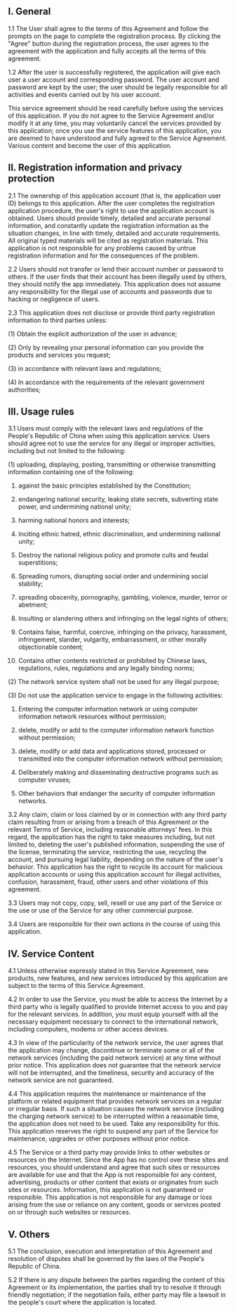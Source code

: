 ## I. General

1.1 The User shall agree to the terms of this Agreement and follow the prompts on the page to complete the registration process. By clicking the "Agree" button during the registration process, the user agrees to the agreement with the application and fully accepts all the terms of this agreement.

1.2 After the user is successfully registered, the application will give each user a user account and corresponding password. The user account and password are kept by the user; the user should be legally responsible for all activities and events carried out by his user account.

This service agreement should be read carefully before using the services of this application. If you do not agree to the Service Agreement and/or modify it at any time, you may voluntarily cancel the services provided by this application; once you use the service features of this application, you are deemed to have understood and fully agreed to the Service Agreement. Various content and become the user of this application.

## II. Registration information and privacy protection

2.1 The ownership of this application account (that is, the application user ID) belongs to this application. After the user completes the registration application procedure, the user's right to use the application account is obtained. Users should provide timely, detailed and accurate personal information, and constantly update the registration information as the situation changes, in line with timely, detailed and accurate requirements. All original typed materials will be cited as registration materials. This application is not responsible for any problems caused by untrue registration information and for the consequences of the problem.

2.2 Users should not transfer or lend their account number or password to others. If the user finds that their account has been illegally used by others, they should notify the app immediately. This application does not assume any responsibility for the illegal use of accounts and passwords due to hacking or negligence of users.

2.3 This application does not disclose or provide third party registration information to third parties unless:

(1) Obtain the explicit authorization of the user in advance;

(2) Only by revealing your personal information can you provide the products and services you request;

(3) in accordance with relevant laws and regulations;

(4) In accordance with the requirements of the relevant government authorities;


## III. Usage rules

3.1 Users must comply with the relevant laws and regulations of the People's Republic of China when using this application service. Users should agree not to use the service for any illegal or improper activities, including but not limited to the following:

(1) uploading, displaying, posting, transmitting or otherwise transmitting information containing one of the following:

1) against the basic principles established by the Constitution;

2) endangering national security, leaking state secrets, subverting state power, and undermining national unity;

3) harming national honors and interests;

4) Inciting ethnic hatred, ethnic discrimination, and undermining national unity;

5) Destroy the national religious policy and promote cults and feudal superstitions;

6) Spreading rumors, disrupting social order and undermining social stability;

7) spreading obscenity, pornography, gambling, violence, murder, terror or abetment;

8) Insulting or slandering others and infringing on the legal rights of others;

9) Contains false, harmful, coercive, infringing on the privacy, harassment, infringement, slander, vulgarity, embarrassment, or other morally objectionable content;

10) Contains other contents restricted or prohibited by Chinese laws, regulations, rules, regulations and any legally binding norms;

(2) The network service system shall not be used for any illegal purpose;

(3) Do not use the application service to engage in the following activities:

1) Entering the computer information network or using computer information network resources without permission;

2) delete, modify or add to the computer information network function without permission;

3) delete, modify or add data and applications stored, processed or transmitted into the computer information network without permission;

4) Deliberately making and disseminating destructive programs such as computer viruses;

5) Other behaviors that endanger the security of computer information networks.

3.2 Any claim, claim or loss claimed by or in connection with any third party claim resulting from or arising from a breach of this Agreement or the relevant Terms of Service, including reasonable attorneys' fees. In this regard, the application has the right to take measures including, but not limited to, deleting the user's published information, suspending the use of the license, terminating the service, restricting the use, recycling the account, and pursuing legal liability, depending on the nature of the user's behavior. This application has the right to recycle its account for malicious application accounts or using this application account for illegal activities, confusion, harassment, fraud, other users and other violations of this agreement.

3.3 Users may not copy, copy, sell, resell or use any part of the Service or the use or use of the Service for any other commercial purpose.

3.4 Users are responsible for their own actions in the course of using this application.

## IV. Service Content

4.1 Unless otherwise expressly stated in this Service Agreement, new products, new features, and new services introduced by this application are subject to the terms of this Service Agreement.

4.2 In order to use the Service, you must be able to access the Internet by a third party who is legally qualified to provide Internet access to you and pay for the relevant services. In addition, you must equip yourself with all the necessary equipment necessary to connect to the international network, including computers, modems or other access devices.

4.3 In view of the particularity of the network service, the user agrees that the application may change, discontinue or terminate some or all of the network services (including the paid network service) at any time without prior notice. This application does not guarantee that the network service will not be interrupted, and the timeliness, security and accuracy of the network service are not guaranteed.

4.4 This application requires the maintenance or maintenance of the platform or related equipment that provides network services on a regular or irregular basis. If such a situation causes the network service (including the charging network service) to be interrupted within a reasonable time, the application does not need to be used. Take any responsibility for this. This application reserves the right to suspend any part of the Service for maintenance, upgrades or other purposes without prior notice.

4.5 The Service or a third party may provide links to other websites or resources on the Internet. Since the App has no control over these sites and resources, you should understand and agree that such sites or resources are available for use and that the App is not responsible for any content, advertising, products or other content that exists or originates from such sites or resources. Information, this application is not guaranteed or responsible. This application is not responsible for any damage or loss arising from the use or reliance on any content, goods or services posted on or through such websites or resources.


## V. Others

5.1 The conclusion, execution and interpretation of this Agreement and resolution of disputes shall be governed by the laws of the People's Republic of China.

5.2 If there is any dispute between the parties regarding the content of this Agreement or its implementation, the parties shall try to resolve it through friendly negotiation; if the negotiation fails, either party may file a lawsuit in the people's court where the application is located.
